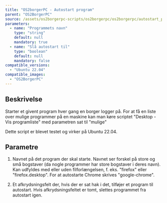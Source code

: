 ```yaml
---
title: "OS2borgerPC - Autostart program"
parent: "OS2BorgerPC"
source: /assets/os2borgerpc-scripts/os2borgerpc/os2borgerpc/autostart_program.sh
parameters:
  - name: "Programmets navn"
    type: "string"
    default: null
    mandatory: true
  - name: "Slå autostart til"
    type: "boolean"
    default: null
    mandatory: false
compatible_versions:
  - "Ubuntu 22.04"
compatible_images:
  - "OS2BorgerPC"
---
```


## Beskrivelse
Starter et givent program hver gang en borger logger på. 
For at få en liste over mulige programmer på en maskine kan man køre scriptet "Desktop - Vis programliste" med parametren sat til "mulige"

Dette script er blevet testet og virker på Ubuntu 22.04.

## Parametre
1. Navnet på det program der skal starte. Navnet ser forskel på store og små bogstaver (da nogle programmer har store bogstaver i deres navn). Kan udfyldes med eller uden filforlængelsen, f. eks. "firefox" eller "firefox.desktop". For at autostarte Chrome skrives "google-chrome".

2. Et afkrydsningsfelt der, hvis der er sat hak i det, tilføjer et program til autostart. Hvis afkrydsningsfeltet er tomt, slettes programmet fra autostart igen.


